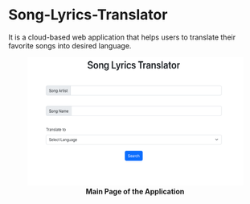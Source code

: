# Song-Lyrics-Translator
It is a cloud-based web application that helps users to translate their favorite songs into desired language.

<p align="center">
  <img src="https://github.com/AlperMumcular/Song-Lyrics-Translator/blob/main/MainPage.png?raw=true" alt="Example Image" />
  <br />
  <strong>Main Page of the Application</strong>
</p>

